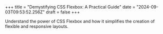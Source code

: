 +++
title = "Demystifying CSS Flexbox: A Practical Guide"
date = "2024-09-03T09:53:52.256Z"
draft = false
+++

  Understand the power of CSS Flexbox and how it simplifies the creation of flexible and responsive layouts.
        
